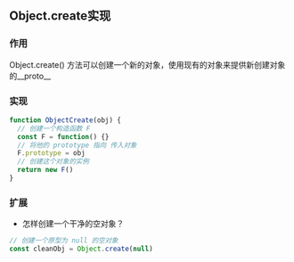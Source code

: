 ## Object.create实现

### 作用

Object.create() 方法可以创建一个新的对象，使用现有的对象来提供新创建对象的__proto__

### 实现
```ts
function ObjectCreate(obj) {
  // 创建一个构造函数 F
  const F = function() {}
  // 将他的 prototype 指向 传入对象
  F.prototype = obj
  // 创建这个对象的实例
  return new F()
}
```

### 扩展
- 怎样创建一个干净的空对象？
```ts
// 创建一个原型为 null 的空对象
const cleanObj = Object.create(null)
```